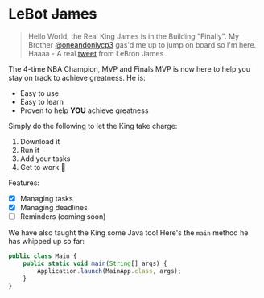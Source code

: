 # LeBot ~~James~~

> Hello World, the Real King James is in the Building "Finally".  My Brother [@oneandonlycp3](https://x.com/OneAndOnlyCp3)
gas'd me up to jump on board so I'm here. Haaaa - A real [tweet](https://x.com/KingJames/status/17893326147) from LeBron James

The 4-time NBA Champion, MVP and Finals MVP is now here to help you stay on track to achieve greatness. He is:

- Easy to use
- Easy to learn
- Proven to help __YOU__ achieve greatness

Simply do the following to let the King take charge:

1. Download it
2. Run it
3. Add your tasks
4. Get to work :rocket:

Features:
- [x] Managing tasks
- [x] Managing deadlines
- [ ] Reminders (coming soon)

We have also taught the King some Java too! Here's the `main` method he has whipped up so far:

```javascript
public class Main {
    public static void main(String[] args) {
        Application.launch(MainApp.class, args);
    }
}
```